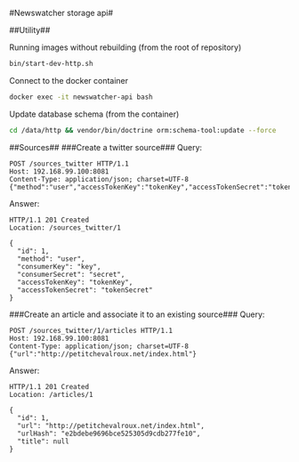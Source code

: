 #Newswatcher storage api#

##Utility##

Running images without rebuilding (from the root of repository)

```bash
bin/start-dev-http.sh
```

Connect to the docker container

```bash
docker exec -it newswatcher-api bash
```

Update database schema (from the container)

```bash
cd /data/http && vendor/bin/doctrine orm:schema-tool:update --force
```

##Sources##
###Create a twitter source###
Query:

```
POST /sources_twitter HTTP/1.1
Host: 192.168.99.100:8081
Content-Type: application/json; charset=UTF-8
{"method":"user","accessTokenKey":"tokenKey","accessTokenSecret":"tokenSecret"}
```

Answer:

```
HTTP/1.1 201 Created
Location: /sources_twitter/1

{
  "id": 1,
  "method": "user",
  "consumerKey": "key",
  "consumerSecret": "secret",
  "accessTokenKey": "tokenKey",
  "accessTokenSecret": "tokenSecret"
}
```

###Create an article and associate it to an existing source###
Query:

```
POST /sources_twitter/1/articles HTTP/1.1
Host: 192.168.99.100:8081
Content-Type: application/json; charset=UTF-8
{"url":"http://petitchevalroux.net/index.html"}
```

Answer:

```
HTTP/1.1 201 Created
Location: /articles/1

{
  "id": 1,
  "url": "http://petitchevalroux.net/index.html",
  "urlHash": "e2bdebe9696bce525305d9cdb277fe10",
  "title": null
}
```
